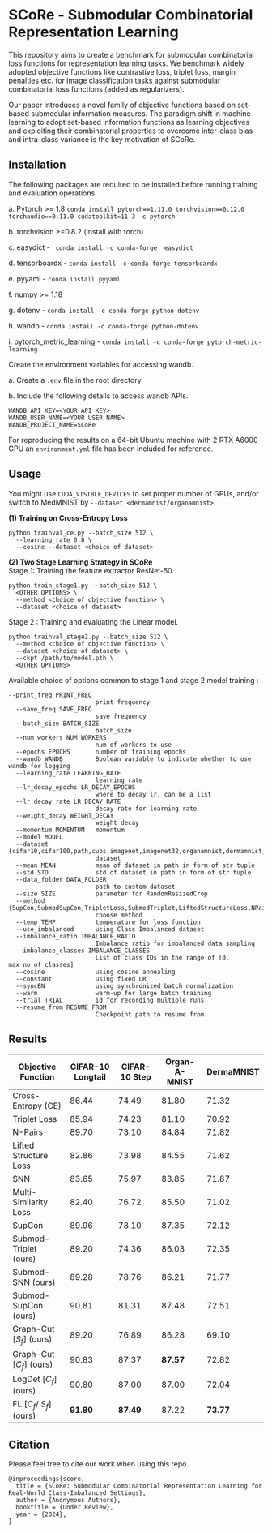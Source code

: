 # SCoRe - Submodular Combinatorial Representation Learning 
This repository aims to create a benchmark for submodular combinatorial loss functions for representation learning tasks. 
We benchmark widely adopted objective functions like contrastive loss, triplet loss, margin penalties etc. for image classification tasks against submodular combinatorial loss functions (added as regularizers). 

Our paper introduces a novel family of objective functions based on set-based submodular information measures. The paradigm shift in machine learning to adopt set-based information functions as learning objectives and exploiting their combinatorial properties to overcome inter-class bias and intra-class variance is the key motivation of SCoRe.

## Installation
The following packages are required to be installed before running training and evaluation operations.

a. Pytorch >= 1.8 ```conda install pytorch==1.11.0 torchvision==0.12.0 torchaudio==0.11.0 cudatoolkit=11.3 -c pytorch```

b. torchvision >=0.8.2 (install with torch)

c. easydict - ``` conda install -c conda-forge  easydict```

d. tensorboardx - ``` conda install -c conda-forge tensorboardx ```

e. pyyaml - ``` conda install pyyaml ```

f. numpy >= 1.18

g. dotenv - ```conda install -c conda-forge python-dotenv```

h. wandb - ```conda install -c conda-forge python-dotenv```

i. pytorch_metric_learning - ```conda install -c conda-forge pytorch-metric-learning```

Create the environment variables for accessing wandb.

a. Create a ```.env``` file in the root directory

b. Include the following details to access wandb APIs.
```
WANDB_API_KEY=<YOUR API KEY>
WANDB_USER_NAME=<YOUR USER NAME>
WANDB_PROJECT_NAME=SCoRe
```

For reproducing the results on a 64-bit Ubuntu machine with 2 RTX A6000 GPU an ```environment.yml``` file has been included for reference.

## Usage

You might use `CUDA_VISIBLE_DEVICES` to set proper number of GPUs, and/or switch to MedMNIST by `--dataset <dermamnist/organamnist>`.

**(1) Training on Cross-Entropy Loss**
```
python trainval_ce.py --batch_size 512 \
  --learning_rate 0.8 \
  --cosine --dataset <choice of dataset> 
```
**(2) Two Stage Learning Strategy in SCoRe**  
Stage 1: Training the feature extractor ResNet-50.
```
python train_stage1.py --batch_size 512 \
  <OTHER OPTIONS> \
  --method <choice of objective function> \
  --dataset <choice of dataset> 
```
Stage 2 : Training and evaluating the Linear model.
```
python trainval_stage2.py --batch_size 512 \
  --method <choice of objective function> \
  --dataset <choice of dataset> \
  --ckpt /path/to/model.pth \
  <OTHER OPTIONS>
```
Available choice of options common to stage 1 and stage 2 model training :
```
--print_freq PRINT_FREQ
                        print frequency
  --save_freq SAVE_FREQ
                        save frequency
  --batch_size BATCH_SIZE
                        batch_size
  --num_workers NUM_WORKERS
                        num of workers to use
  --epochs EPOCHS       number of training epochs
  --wandb WANDB         Boolean variable to indicate whether to use wandb for logging
  --learning_rate LEARNING_RATE
                        learning rate
  --lr_decay_epochs LR_DECAY_EPOCHS
                        where to decay lr, can be a list
  --lr_decay_rate LR_DECAY_RATE
                        decay rate for learning rate
  --weight_decay WEIGHT_DECAY
                        weight decay
  --momentum MOMENTUM   momentum
  --model MODEL
  --dataset {cifar10,cifar100,path,cubs,imagenet,imagenet32,organamnist,dermamnist,bloodmnist}
                        dataset
  --mean MEAN           mean of dataset in path in form of str tuple
  --std STD             std of dataset in path in form of str tuple
  --data_folder DATA_FOLDER
                        path to custom dataset
  --size SIZE           parameter for RandomResizedCrop
  --method {SupCon,SubmodSupCon,TripletLoss,SubmodTriplet,LiftedStructureLoss,NPairsLoss,MSLoss,SNNLoss,SubmodSNN,fl,gc,LogDet}
                        choose method
  --temp TEMP           temperature for loss function
  --use_imbalanced      using Class Imbalanced dataset
  --imbalance_ratio IMBALANCE_RATIO
                        Imbalance ratio for imbalanced data sampling
  --imbalance_classes IMBALANCE_CLASSES
                        List of class IDs in the range of [0, max_no_of_classes]
  --cosine              using cosine annealing
  --constant            using fixed LR
  --syncBN              using synchronized batch normalization
  --warm                warm-up for large batch training
  --trial TRIAL         id for recording multiple runs
  --resume_from RESUME_FROM
                        Checkpoint path to resume from.
```

## Results

| Objective Function                           | CIFAR-10 Longtail     | CIFAR-10 Step         | Organ-A-MNIST       | DermaMNIST                            |
|----------------------------------------------|-----------------------|-----------------------|---------------------|---------------------------------------|
| Cross-Entropy (CE)                           | 86.44                 | 74.49                 | 81.80               | 71.32                                 |
| Triplet Loss                                 | 85.94                 | 74.23                 | 81.10               | 70.92                                 |
| N-Pairs                                      | 89.70                 | 73.10                 | 84.84               | 71.82                                 |
| Lifted Structure Loss                        | 82.86                 | 73.98                 | 84.55               | 71.62                                 |
| SNN                                          | 83.65                 | 75.97                 | 83.85               | 71.87                                 |
| Multi-Similarity Loss                        | 82.40                 | 76.72                 | 85.50               | 71.02                                 |
| SupCon                                       | 89.96                 | 78.10                 | 87.35               | 72.12                                 |
| Submod-Triplet (ours)                        | 89.20                 | 74.36                 | 86.03               | 72.35                                 |
| Submod-SNN (ours)                            | 89.28                 | 78.76                 | 86.21               | 71.77                                 |
| Submod-SupCon (ours)                         | 90.81                 | 81.31                 | 87.48               | 72.51                                 |
| Graph-Cut [$S_{f}$] (ours)                   | 89.20                 | 76.89                 | 86.28               | 69.10                                 |
| Graph-Cut [$C_{f}$] (ours)                   | 90.83                 | 87.37                 | **87.57**           | 72.82                                 |
| LogDet [$C_{f}$] (ours)                      | 90.80                 | 87.00                 | 87.00               | 72.04                                 |
| FL [$C_{f}$/ $S_{f}$] (ours)                 | **91.80**             | **87.49**             | 87.22               | **73.77**                             |


## Citation
Please feel free to cite our work when using this repo.
```
@inproceedings{score,
  title = {SCoRe: Submodular Combinatorial Representation Learning for Real-World Class-Imbalanced Settings},
  author = {Anonymous Authors},
  booktitle = {Under Review},
  year = {2024},
}
```